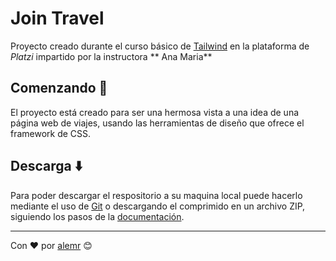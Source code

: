 # Join Travel

Proyecto creado durante el curso básico de [Tailwind](https://tailwindcss.com/ "Tailwind") en la plataforma de *Platzi* impartido por la instructora ** Ana Maria**


## Comenzando 🚀

El proyecto está creado para ser una hermosa vista a una idea de una página web de viajes, usando las herramientas de diseño que ofrece el framework de CSS.



## Descarga ⬇️

Para poder descargar el respositorio a su maquina local puede hacerlo mediante el uso de [Git](https://git-scm.com/ 'Git') o descargando el comprimido en un archivo ZIP, siguiendo los pasos de la [documentación](https://docs.github.com/es/repositories/creating-and-managing-repositories/cloning-a-repository 'documentación').


---

Con ❤️ por [alemr](https://github.com/alemr214) 😊
